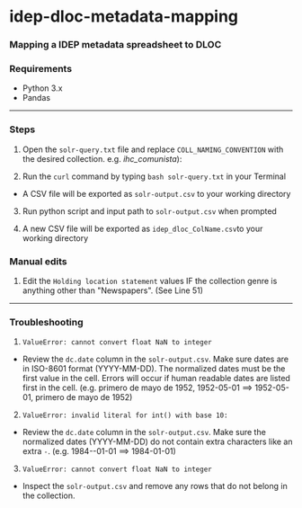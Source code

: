 # idep-dloc-metadata-mapping
### Mapping a IDEP metadata spreadsheet to DLOC


### Requirements
* Python 3.x
* Pandas

------------

### Steps
1. Open the ```solr-query.txt``` file and replace ```COLL_NAMING_CONVENTION``` with the desired collection. e.g. *ihc_comunista*):

2. Run the ```curl``` command by typing ```bash solr-query.txt``` in your Terminal

* A CSV file will be exported as ```solr-output.csv``` to your working directory

3. Run python script and input path to ```solr-output.csv``` when prompted

4. A new CSV file will be exported as ```idep_dloc_ColName.csv```to your working directory

### Manual edits
1. Edit the ```Holding location statement``` values IF the collection genre is anything other than "Newspapers". (See Line 51)

------------
### Troubleshooting

1. ```ValueError: cannot convert float NaN to integer```
* Review the ```dc.date``` column in the ```solr-output.csv```. Make sure dates are in ISO-8601 format (YYYY-MM-DD). The normalized dates must be the first value in the cell. Errors will occur if human readable dates are listed first in the cell. (e.g. primero de mayo de 1952, 1952-05-01 ==> 1952-05-01, primero de mayo de 1952)

2. ```ValueError: invalid literal for int() with base 10:```
* Review the ```dc.date``` column in the ```solr-output.csv```. Make sure the normalized dates (YYYY-MM-DD) do not contain extra characters like an extra ```-```. (e.g. 1984--01-01 ==> 1984-01-01)

3. ```ValueError: cannot convert float NaN to integer```
* Inspect the ```solr-output.csv``` and remove any rows that do not belong in the collection.
